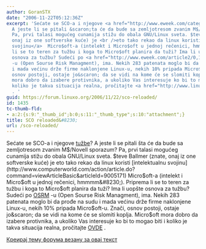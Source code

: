```yaml
---
author: GoranSTX
date: "2006-11-22T05:12:36Z"
excerpt: 'Sećate se SCO-a i njegove <a href="http://www.eweek.com/category2/0,1874,1252499,00.asp">tužbe</a>?
  A jeste li se pitali &scaron;ta će da bude sa zemljotresom zvanim M$/Novell sporazum?
  Pa, prvi talasi mogućeg cunamija stižu do obala GNU/Linux sveta. $teve Ballmer (znate,
  onaj iz one softverske kuće) je <br />eto tako rekao da linux koristi <a href="http://www.computerworld.com/action/article.do?command=viewArticleBasic&amp;articleId=9005171">intelektualnu
  svojinu</a>  Micro$oft-a (intelekt i Micro$oft u jednoj rečenici, hmmmm...). Priprema
  li se to teren za tužbu i koga to Micro$oft planira da tuži? Ima li uop&scaron;te
  osnova za tužbu? Sudeći po <a href="http://www.eweek.com/article2/0,1895,1630082,00.asp">OSRM</a>
  -u (Open Sourse Risk Managment), ima. Nekih 283 patenata moglo bi da prođe na sudu
  i mada većinu drže firme naklonjene Linux-u, nekih 10% pripada Micro$oft-u. Znači,
  osnov postoji, ostaje jo&scaron; da se vidi na kome će se slomiti koplja. Micro$oft
  mora dobro da izabere protivnika, a ukoliko Vas interesuje ko bi to mogao biti i
  koliko je takva situacija realna, pročitajte <a href="http://www.linux-watch.com/news/NS7228555922.html">OVDE</a>
  . '
guid: https://forum.linuxo.org/2006/11/22/sco-reloaded/
id: 1435
tc-thumb-fld:
- a:2:{s:9:"_thumb_id";b:0;s:11:"_thumb_type";s:10:"attachment";}
title: SCO reloaded&#8230;
url: /sco-reloaded/
---
```

Sećate se SCO-a i njegove [tužbe](http://www.eweek.com/category2/0,1874,1252499,00.asp)? A jeste li se pitali &scaron;ta će da bude sa zemljotresom zvanim M$/Novell sporazum? Pa, prvi talasi mogućeg cunamija stižu do obala GNU/Linux sveta. $teve Ballmer (znate, onaj iz one softverske kuće) je  
eto tako rekao da linux koristi [intelektualnu svojinu](http://www.computerworld.com/action/article.do?command=viewArticleBasic&articleId=9005171) Micro$oft-a (intelekt i Micro$oft u jednoj rečenici, hmmmm&#8230;). Priprema li se to teren za tužbu i koga to Micro$oft planira da tuži? Ima li uop&scaron;te osnova za tužbu? Sudeći po [OSRM](http://www.eweek.com/article2/0,1895,1630082,00.asp) -u (Open Sourse Risk Managment), ima. Nekih 283 patenata moglo bi da prođe na sudu i mada većinu drže firme naklonjene Linux-u, nekih 10% pripada Micro$oft-u. Znači, osnov postoji, ostaje jo&scaron; da se vidi na kome će se slomiti koplja. Micro$oft mora dobro da izabere protivnika, a ukoliko Vas interesuje ko bi to mogao biti i koliko je takva situacija realna, pročitajte [OVDE](http://www.linux-watch.com/news/NS7228555922.html) . <!--break-->

[Креирај тему форума везану за овај текст](https://linuxo.org/nova-tema-na-forumu/?se_pid=1435)
